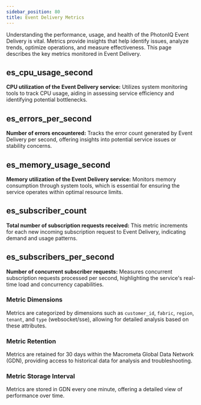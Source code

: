 ```yaml
---
sidebar_position: 80
title: Event Delivery Metrics
---
```


Understanding the performance, usage, and health of the PhotonIQ Event Delivery is vital. Metrics provide insights that help identify issues, analyze trends, optimize operations, and measure effectiveness. This page describes the key metrics monitored in Event Delivery.

## es_cpu_usage_second

**CPU utilization of the Event Delivery service:** Utilizes system monitoring tools to track CPU usage, aiding in assessing service efficiency and identifying potential bottlenecks.

## es_errors_per_second

**Number of errors encountered:** Tracks the error count generated by Event Delivery per second, offering insights into potential service issues or stability concerns.

## es_memory_usage_second

**Memory utilization of the Event Delivery service:** Monitors memory consumption through system tools, which is essential for ensuring the service operates within optimal resource limits.

## es_subscriber_count

**Total number of subscription requests received:** This metric increments for each new incoming subscription request to Event Delivery, indicating demand and usage patterns.

## es_subscribers_per_second

**Number of concurrent subscriber requests:** Measures concurrent subscription requests processed per second, highlighting the service's real-time load and concurrency capabilities.

### Metric Dimensions

Metrics are categorized by dimensions such as `customer_id`, `fabric`, `region`, `tenant`, and `type` (websocket/sse), allowing for detailed analysis based on these attributes.

### Metric Retention

Metrics are retained for 30 days within the Macrometa Global Data Network (GDN), providing access to historical data for analysis and troubleshooting.

### Metric Storage Interval

Metrics are stored in GDN every one minute, offering a detailed view of performance over time.
